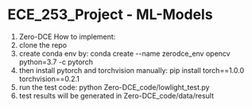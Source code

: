 # ECE_253_Project - ML-Models

1. Zero-DCE
  How to implement:
  1. clone the repo
  2. create conda env by: conda create --name zerodce_env opencv python=3.7 -c pytorch
  3. then install pytorch and torchvision manually: pip install torch==1.0.0 torchvision==0.2.1
  4. run the test code: python Zero-DCE_code/lowlight_test.py
  5. test results will be generated in Zero-DCE_code/data/result 

